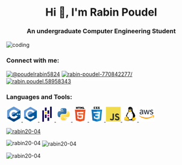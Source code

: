 <h1 align="center">Hi 👋, I'm Rabin Poudel</h1>
<h3 align="center">An undergraduate Computer Engineering Student</h3>



<img src="https://i.pinimg.com/originals/a5/35/60/a53560c8088900e266880f779dacced7.gif" align="center" alt="coding" width="400px">

<h3 align="left">Connect with me:</h3>
<p align="left">
<a href="https://twitter.com/@poudelrabin5824" target="blank"><img align="center" src="https://raw.githubusercontent.com/rahuldkjain/github-profile-readme-generator/master/src/images/icons/Social/twitter.svg" alt="@poudelrabin5824" height="30" width="40" /></a>
<a href="https://linkedin.com/in/rabin-poudel-770842277/" target="blank"><img align="center" src="https://raw.githubusercontent.com/rahuldkjain/github-profile-readme-generator/master/src/images/icons/Social/linked-in-alt.svg" alt="rabin-poudel-770842277/" height="30" width="40" /></a>
<a href="https://fb.com/rabin.poudel.58958343" target="blank"><img align="center" src="https://raw.githubusercontent.com/rahuldkjain/github-profile-readme-generator/master/src/images/icons/Social/facebook.svg" alt="rabin.poudel.58958343" height="30" width="40" /></a>
</p>


<h3 align="left">Languages and Tools:</h3>
<p align="left"> <a href="https://www.w3schools.com/cpp/" target="_blank" rel="noreferrer"> <img src="https://raw.githubusercontent.com/devicons/devicon/master/icons/cplusplus/cplusplus-original.svg" alt="cplusplus" width="40" height="40"/> </a> <a href="https://www.cprogramming.com/" target="_blank" rel="noreferrer"> <img src="https://raw.githubusercontent.com/devicons/devicon/master/icons/c/c-original.svg" alt="c" width="40" height="40"/> </a>  <a href="https://pandas.pydata.org/" target="_blank" rel="noreferrer"> <img src="https://raw.githubusercontent.com/devicons/devicon/2ae2a900d2f041da66e950e4d48052658d850630/icons/pandas/pandas-original.svg" alt="pandas" width="40" height="40"/> </a> <a href="https://www.python.org" target="_blank" rel="noreferrer"> <img src="https://raw.githubusercontent.com/devicons/devicon/master/icons/python/python-original.svg" alt="python" width="40" height="40"/> </a><a href="https://www.w3.org/html/" target="_blank" rel="noreferrer"> <img src="https://raw.githubusercontent.com/devicons/devicon/master/icons/html5/html5-original-wordmark.svg" alt="html5" width="40" height="40"/> </a> <a href="https://www.w3schools.com/css/" target="_blank" rel="noreferrer"> <img src="https://raw.githubusercontent.com/devicons/devicon/master/icons/css3/css3-original-wordmark.svg" alt="css3" width="40" height="40"/> </a>  <a href="https://developer.mozilla.org/en-US/docs/Web/JavaScript" target="_blank" rel="noreferrer"> <img src="https://raw.githubusercontent.com/devicons/devicon/master/icons/javascript/javascript-original.svg" alt="javascript" width="40" height="40"/> </a> <a href="https://www.linux.org/" target="_blank" rel="noreferrer"> <img src="https://raw.githubusercontent.com/devicons/devicon/master/icons/linux/linux-original.svg" alt="linux" width="40" height="40"/> </a><a href="https://aws.amazon.com" target="_blank" rel="noreferrer"> <img src="https://raw.githubusercontent.com/devicons/devicon/master/icons/amazonwebservices/amazonwebservices-original-wordmark.svg" alt="aws" width="40" height="40"/> </a> </p>
<p align="left"> <a href="https://github.com/ryo-ma/github-profile-trophy"><img src="https://github-profile-trophy.vercel.app/?username=rabin20-04" alt="rabin20-04" /></a> </p>
<p><img align="left" src="https://github-readme-stats.vercel.app/api/top-langs?username=rabin20-04&show_icons=true&locale=en&layout=compact" alt="rabin20-04" /></p>

<p>&nbsp;<img align="center" src="https://github-readme-stats.vercel.app/api?username=rabin20-04&show_icons=true&locale=en" alt="rabin20-04" /></p>

<p><img align="center" src="https://github-readme-streak-stats.herokuapp.com/?user=rabin20-04&" alt="rabin20-04" /></p>

